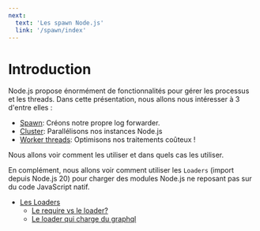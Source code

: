 ```yaml
---
next:
  text: 'Les spawn Node.js'
  link: '/spawn/index'
---
```


# Introduction


Node.js propose énormément de fonctionnalités pour gérer les processus et les threads.
Dans cette présentation, nous allons nous intéresser à 3 d'entre elles :

- [Spawn](./docs/spawn/index.md): Créons notre propre log forwarder.
- [Cluster](./docs/cluster/index.md): Parallélisons nos instances Node.js
- [Worker threads](./docs/workers/index.md): Optimisons nos traitements coûteux !

Nous allons voir comment les utiliser et dans quels cas les utiliser.

En complément, nous allons voir comment utiliser les `Loaders` (import depuis Node.js 20) pour
charger des modules Node.js ne reposant pas sur du code JavaScript natif.

- [Les Loaders](./docs/loaders/index.md)
  - [Le require vs le loader?]()
  - [Le loader qui charge du graphql](./docs/loaders/graphql.md)

